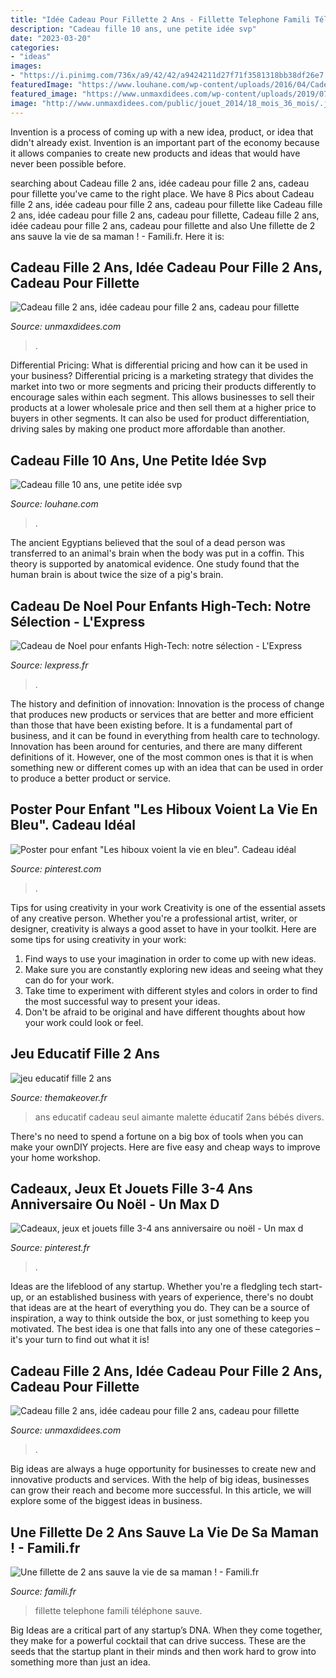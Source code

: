 ```yaml
---
title: "Idée Cadeau Pour Fillette 2 Ans - Fillette Telephone Famili Téléphone Sauve"
description: "Cadeau fille 10 ans, une petite idée svp"
date: "2023-03-20"
categories:
- "ideas"
images:
- "https://i.pinimg.com/736x/a9/42/42/a9424211d27f71f3581318bb38df26e7.jpg"
featuredImage: "https://www.louhane.com/wp-content/uploads/2016/04/Cadeau-fille-10-ans-1.jpg"
featured_image: "https://www.unmaxdidees.com/wp-content/uploads/2019/07/jeu-eveil-fille-2-ans-et-2-ans-et-demi-idee-cadeau-originale.jpg"
image: "http://www.unmaxdidees.com/public/jouet_2014/18_mois_36_mois/.jeu_en_bois_2_ans__3_ans__4_ans__jeu_de_construction_aimante_dans_malette_pour_assembler_personnage_cadeau_enfant_pour_jouer_seul_m.jpg"
---
```



Invention is a process of coming up with a new idea, product, or idea that didn't already exist. Invention is an important part of the economy because it allows companies to create new products and ideas that would have never been possible before.

	

		
searching about Cadeau fille 2 ans, idée cadeau pour fille 2 ans, cadeau pour fillette you've came to the right place. We have 8 Pics about Cadeau fille 2 ans, idée cadeau pour fille 2 ans, cadeau pour fillette like Cadeau fille 2 ans, idée cadeau pour fille 2 ans, cadeau pour fillette, Cadeau fille 2 ans, idée cadeau pour fille 2 ans, cadeau pour fillette and also Une fillette de 2 ans sauve la vie de sa maman ! - Famili.fr. Here it is:
		
    
## Cadeau Fille 2 Ans, Idée Cadeau Pour Fille 2 Ans, Cadeau Pour Fillette

<img loading=lazy src="https://www.unmaxdidees.com/public/jouet_2015/princesses_disney/.jouet_educatif_fille_2_ans_chateau_de_princesse_chicco_m.jpg" onerror="this.onerror=null;this.src='https://tse2.mm.bing.net/th?id=OIP.OxdoC7i3PZChbHUE--f2tAHaLI&amp;pid=15.1';" alt="Cadeau fille 2 ans, idée cadeau pour fille 2 ans, cadeau pour fillette">

_Source: unmaxdidees.com_

>. 

	

Differential Pricing: What is differential pricing and how can it be used in your business?
Differential pricing is a marketing strategy that divides the market into two or more segments and pricing their products differently to encourage sales within each segment. This allows businesses to sell their products at a lower wholesale price and then sell them at a higher price to buyers in other segments. It can also be used for product differentiation, driving sales by making one product more affordable than another.

    
## Cadeau Fille 10 Ans, Une Petite Idée Svp

<img loading=lazy src="https://www.louhane.com/wp-content/uploads/2016/04/Cadeau-fille-10-ans-1.jpg" onerror="this.onerror=null;this.src='https://tse1.mm.bing.net/th?id=OIP.rHVR8jrtTKwT3aeqnUEDuQHaHa&amp;pid=15.1';" alt="Cadeau fille 10 ans, une petite idée svp">

_Source: louhane.com_

>. 

	

The ancient Egyptians believed that the soul of a dead person was transferred to an animal's brain when the body was put in a coffin. This theory is supported by anatomical evidence. One study found that the human brain is about twice the size of a pig's brain.

    
## Cadeau De Noel Pour Enfants High-Tech: Notre Sélection - L&#039;Express

<img loading=lazy src="https://static.lexpress.fr/medias_10681/w_605,h_350,c_fill,g_north/v1448298089/dix-cadeaux-de-noel-high-tech-pour-les-enfants_5468876.jpg" onerror="this.onerror=null;this.src='https://tse1.mm.bing.net/th?id=OIP.9MbMhII9pMo3P5C5yBe3CAHaES&amp;pid=15.1';" alt="Cadeau de Noel pour enfants High-Tech: notre sélection - L&#039;Express">

_Source: lexpress.fr_

>. 

	

The history and definition of innovation:
Innovation is the process of change that produces new products or services that are better and more efficient than those that have been existing before. It is a fundamental part of business, and it can be found in everything from health care to technology. Innovation has been around for centuries, and there are many different definitions of it. However, one of the most common ones is that it is when something new or different comes up with an idea that can be used in order to produce a better product or service.

    
## Poster Pour Enfant &quot;Les Hiboux Voient La Vie En Bleu&quot;. Cadeau Idéal

<img loading=lazy src="https://i.pinimg.com/originals/11/ce/da/11cedad7568f387f2f363a5cac135a99.jpg" onerror="this.onerror=null;this.src='https://tse1.mm.bing.net/th?id=OIP.gVcIq95dlLU_X-Bhdldh-QHaHR&amp;pid=15.1';" alt="Poster pour enfant &quot;Les hiboux voient la vie en bleu&quot;. Cadeau idéal">

_Source: pinterest.com_

>. 

	

Tips for using creativity in your work
Creativity is one of the essential assets of any creative person. Whether you're a professional artist, writer, or designer, creativity is always a good asset to have in your toolkit. Here are some tips for using creativity in your work:
1. Find ways to use your imagination in order to come up with new ideas.
2. Make sure you are constantly exploring new ideas and seeing what they can do for your work.
3. Take time to experiment with different styles and colors in order to find the most successful way to present your ideas.
4. Don't be afraid to be original and have different thoughts about how your work could look or feel.

    
## Jeu Educatif Fille 2 Ans

<img loading=lazy src="http://www.unmaxdidees.com/public/jouet_2014/18_mois_36_mois/.jeu_en_bois_2_ans__3_ans__4_ans__jeu_de_construction_aimante_dans_malette_pour_assembler_personnage_cadeau_enfant_pour_jouer_seul_m.jpg" onerror="this.onerror=null;this.src='https://tse2.mm.bing.net/th?id=OIP.Wi4Z1httaKWtmc6VnuvCxQAAAA&amp;pid=15.1';" alt="jeu educatif fille 2 ans">

_Source: themakeover.fr_

>ans educatif cadeau seul aimante malette éducatif 2ans bébés divers. 

	

There's no need to spend a fortune on a big box of tools when you can make your ownDIY projects. Here are five easy and cheap ways to improve your home workshop.

    
## Cadeaux, Jeux Et Jouets Fille 3-4 Ans Anniversaire Ou Noël - Un Max D

<img loading=lazy src="https://i.pinimg.com/736x/a9/42/42/a9424211d27f71f3581318bb38df26e7.jpg" onerror="this.onerror=null;this.src='https://tse2.mm.bing.net/th?id=OIP.yuXqFE0S8zUxFQw1Jc-o-wAAAA&amp;pid=15.1';" alt="Cadeaux, jeux et jouets fille 3-4 ans anniversaire ou noël - Un max d">

_Source: pinterest.fr_

>. 

	

Ideas are the lifeblood of any startup. Whether you're a fledgling tech start-up, or an established business with years of experience, there's no doubt that ideas are at the heart of everything you do. They can be a source of inspiration, a way to think outside the box, or just something to keep you motivated. The best idea is one that falls into any one of these categories – it's your turn to find out what it is!

    
## Cadeau Fille 2 Ans, Idée Cadeau Pour Fille 2 Ans, Cadeau Pour Fillette

<img loading=lazy src="https://www.unmaxdidees.com/wp-content/uploads/2019/07/jeu-eveil-fille-2-ans-et-2-ans-et-demi-idee-cadeau-originale.jpg" onerror="this.onerror=null;this.src='https://tse3.mm.bing.net/th?id=OIP.Ag0Aa1BVq1xVgNxS-qVcdgHaE7&amp;pid=15.1';" alt="Cadeau fille 2 ans, idée cadeau pour fille 2 ans, cadeau pour fillette">

_Source: unmaxdidees.com_

>. 

	

Big ideas are always a huge opportunity for businesses to create new and innovative products and services. With the help of big ideas, businesses can grow their reach and become more successful. In this article, we will explore some of the biggest ideas in business.

    
## Une Fillette De 2 Ans Sauve La Vie De Sa Maman ! - Famili.fr

<img loading=lazy src="http://cache.famili.fr/data/photo/w290_h290_c18/bebe_telephone.jpg" onerror="this.onerror=null;this.src='https://tse2.mm.bing.net/th?id=OIP.erbszQjjQ8EQbGD5Xq6CDAAAAA&amp;pid=15.1';" alt="Une fillette de 2 ans sauve la vie de sa maman ! - Famili.fr">

_Source: famili.fr_

>fillette telephone famili téléphone sauve. 

	

Big Ideas are a critical part of any startup’s DNA. When they come together, they make for a powerful cocktail that can drive success. These are the seeds that the startup plant in their minds and then work hard to grow into something more than just an idea. 

